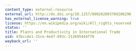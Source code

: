 ```yaml
---
content_type: external-resource
external_url: http://dx.doi.org/10.1257/000282803769206296
has_external_license_warning: true
license: https://en.wikipedia.org/wiki/All_rights_reserved
status: ''
title: Plants and Productivity in International Trade
uid: 43bcc4e1-31ce-4e47-893c-212695444ff0
wayback_url: ''
---
```

